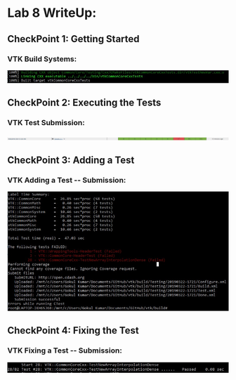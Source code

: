 # Lab 8 WriteUp:

## CheckPoint 1: Getting Started

### VTK Build Systems:
![lab8_vtkbuild.jpg](lab8_vtkbuild.jpg)


## CheckPoint 2: Executing the Tests

### VTK Test Submission:
![lab_8vtktest.jpg](lab8_vtktest.jpg)

## CheckPoint 3: Adding a Test


### VTK Adding a Test -- Submission:
![lab8_vtkaddtest.jpg](lab8_vtkaddtest.jpg)


## CheckPoint 4: Fixing the Test


### VTK Fixing a Test -- Submission:
![lab8_vtkfixtest.png](lab8_vtkfixtest.jpg)
